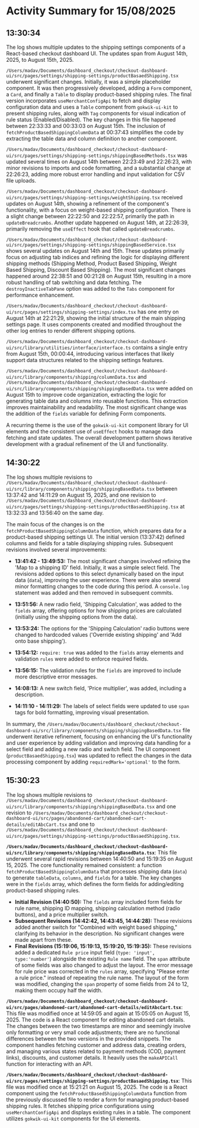 # Activity Summary for 15/08/2025

## 13:30:34
The log shows multiple updates to the shipping settings components of a React-based checkout dashboard UI.  The updates span from August 14th, 2025, to August 15th, 2025.

`/Users/madav/Documents/dashboard_checkout/checkout-dashboard-ui/src/pages/settings/shipping-settings/productBasaedShipping.tsx` underwent significant changes.  Initially, it was a simple placeholder component. It was then progressively developed, adding a `Form` component, a `Card`, and finally a `Table` to display product-based shipping rules.  The final version incorporates `useMerchantConfigApi` to fetch and display configuration data and uses a  `Table` component from `gokwik-ui-kit` to present shipping rules, along with `Tag` components for visual indication of rule status (Enabled/Disabled).  The key changes in this file happened between 22:33:33 and 00:33:03 on August 15th.  The inclusion of `fetchProductBasedShippingColumnData`  at 00:37:43 simplifies the code by extracting the table data and column definition to another component.

`/Users/madav/Documents/dashboard_checkout/checkout-dashboard-ui/src/pages/settings/shipping-settings/shippingBasedMethods.tsx` was updated several times on August 14th between 22:23:49 and 22:26:23, with minor revisions to imports and code formatting, and a substantial change at 22:26:23, adding more robust error handling and input validation for CSV file uploads.


`/Users/madav/Documents/dashboard_checkout/checkout-dashboard-ui/src/pages/settings/shipping-settings/weightShipping.tsx`  received updates on August 14th, showing a refinement of the component's functionality, with a focus on weight-based shipping configuration.  There is a slight change between 22:22:50 and 22:22:57, primarily the path in `updateBreadcrumbs`. Another update happened on August 14th, at 22:26:39, primarily removing the `useEffect` hook that called `updateBreadcrumbs`.

`/Users/madav/Documents/dashboard_checkout/checkout-dashboard-ui/src/pages/settings/shipping-settings/shippingBasedService.tsx` shows several updates on August 14th and 15th.  These updates primarily focus on adjusting tab indices and refining the logic for displaying different shipping methods (Shipping Method, Product Based Shipping, Weight Based Shipping, Discount Based Shipping).  The most significant changes happened around 22:38:51 and 00:21:28 on August 15th,  resulting in a more robust handling of tab switching and data fetching.  The `destroyInactiveTabPane` option was added to the `Tabs` component for performance enhancement.

`/Users/madav/Documents/dashboard_checkout/checkout-dashboard-ui/src/pages/settings/shipping-settings/index.tsx`  has one entry on August 14th at 22:21:29, showing the initial structure of the main shipping settings page. It uses components created and modified throughout the other log entries to render different shipping options.

`/Users/madav/Documents/dashboard_checkout/checkout-dashboard-ui/src/library/utilities/interface/interface.ts` contains a single entry from August 15th, 00:00:44, introducing various interfaces that likely support data structures related to the shipping settings features.

`/Users/madav/Documents/dashboard_checkout/checkout-dashboard-ui/src/library/components/shipping/columnData.tsx` and `/Users/madav/Documents/dashboard_checkout/checkout-dashboard-ui/src/library/components/shipping/shippingBasedData.tsx` were added on August 15th to improve code organization, extracting the logic for generating table data and columns into reusable functions. This extraction improves maintainability and readability. The most significant change was the addition of the `fields` variable for defining Form components.

A recurring theme is the use of the `gokwik-ui-kit` component library for UI elements and the consistent use of `useEffect` hooks to manage data fetching and state updates. The overall development pattern shows iterative development with a gradual refinement of the UI and functionality.


## 14:30:22
The log shows multiple revisions to `/Users/madav/Documents/dashboard_checkout/checkout-dashboard-ui/src/library/components/shipping/shippingBasedData.tsx` between 13:37:42 and 14:11:29 on August 15, 2025, and one revision to `/Users/madav/Documents/dashboard_checkout/checkout-dashboard-ui/src/pages/settings/shipping-settings/productBasaedShipping.tsx` at 13:32:33 and 13:56:40 on the same day.

The main focus of the changes is on the `fetchProductBasedShippingColumnData` function, which prepares data for a product-based shipping settings UI.  The initial version (13:37:42) defined columns and fields for a table displaying shipping rules. Subsequent revisions involved several improvements:

* **13:41:42 - 13:49:53:**  The most significant changes involved refining the 'Map to a shipping ID' field. Initially, it was a simple select field.  The revisions added options to this select dynamically based on the input data (`data`), improving the user experience.  There were also several minor formatting changes to the code during this period.  A `console.log` statement was added and then removed in subsequent commits.

* **13:51:56:** A new radio field, 'Shipping Calculation', was added to the `fields` array, offering options for how shipping prices are calculated (initially using the shipping options from the data).

* **13:53:24:** The options for the 'Shipping Calculation' radio buttons were changed to hardcoded values ('Override existing shipping' and 'Add onto base shipping').

* **13:54:12:**  `require: true` was added to the `fields` array elements and validation `rules` were added to enforce required fields.

* **13:56:15:** The validation rules for the `fields` are improved to include more descriptive error messages.


* **14:08:13:** A new switch field, 'Price multiplier', was added, including a description.


* **14:11:10 - 14:11:29:** The labels of select fields were updated to use `span` tags for bold formatting, improving visual presentation.

In summary, the `/Users/madav/Documents/dashboard_checkout/checkout-dashboard-ui/src/library/components/shipping/shippingBasedData.tsx` file underwent iterative refinement, focusing on enhancing the UI's functionality and user experience by adding validation and improving data handling for a select field and adding a new radio and switch field.  The UI component (`productBasaedShipping.tsx`) was updated to reflect the changes in the data processing component by adding `requiredMark='optional'` to the form.


## 15:30:23
The log shows multiple revisions to `/Users/madav/Documents/dashboard_checkout/checkout-dashboard-ui/src/library/components/shipping/shippingBasedData.tsx`  and one revision to `/Users/madav/Documents/dashboard_checkout/checkout-dashboard-ui/src/pages/abandoned-cart/abandoned-cart-details/editAbcCart.tsx` and one to `/Users/madav/Documents/dashboard_checkout/checkout-dashboard-ui/src/pages/settings/shipping-settings/productBasaedShipping.tsx`.

**`/Users/madav/Documents/dashboard_checkout/checkout-dashboard-ui/src/library/components/shipping/shippingBasedData.tsx`**: This file underwent several rapid revisions between 14:40:50 and 15:19:35 on August 15, 2025.  The core functionality remained consistent:  a function `fetchProductBasedShippingColumnData` that processes shipping data (`data`) to generate `tableData`, `columns`, and `fields` for a table.  The key changes were in the `fields` array, which defines the form fields for adding/editing product-based shipping rules.

* **Initial Revision (14:40:50):**  The `fields` array included form fields for rule name, shipping ID mapping, shipping calculation method (radio buttons), and a price multiplier switch.
* **Subsequent Revisions (14:42:42, 14:43:45, 14:44:28):**  These revisions added another switch for "Combined with weight based shipping," clarifying its behavior in the description. No significant changes were made apart from these.
* **Final Revisions (15:19:06, 15:19:13, 15:19:20, 15:19:35):** These revisions added a dedicated `Rule price` input field (`type: 'input', type:'number'`) alongside the existing `Rule name` field. The `span` attribute of some fields was also changed to adjust the layout. The error message for rule price was corrected in the `rules` array, specifying "Please enter a rule price." instead of repeating the rule name. The layout of the form was modified, changing the `span` property of some fields from 24 to 12, making them occupy half the width.


**`/Users/madav/Documents/dashboard_checkout/checkout-dashboard-ui/src/pages/abandoned-cart/abandoned-cart-details/editAbcCart.tsx`**: This file was modified once at 14:59:05 and again at 15:05:05 on August 15, 2025. The code is a React component for editing abandoned cart details.  The changes between the two timestamps are minor and seemingly involve only formatting or very small code adjustments; there are no functional differences between the two versions in the provided snippets.  The component handles fetching customer and address data, creating orders, and managing various states related to payment methods (COD, payment links), discounts, and customer details. It heavily uses the `makeAPICall` function for interacting with an API.

**`/Users/madav/Documents/dashboard_checkout/checkout-dashboard-ui/src/pages/settings/shipping-settings/productBasaedShipping.tsx`**: This file was modified once at 15:21:21 on August 15, 2025.  The code is a React component using the `fetchProductBasedShippingColumnData` function from the previously discussed file to render a form for managing product-based shipping rules. It fetches shipping price configurations using `useMerchantConfigApi` and displays existing rules in a table.  The component utilizes `gokwik-ui-kit` components for the UI elements.

